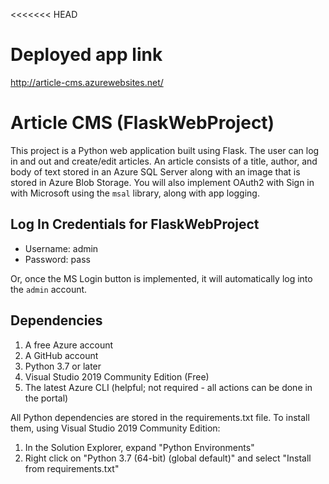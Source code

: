 <<<<<<< HEAD

# Deployed app link

http://article-cms.azurewebsites.net/

# Article CMS (FlaskWebProject)

This project is a Python web application built using Flask. The user can log in and out and create/edit articles. An article consists of a title, author, and body of text stored in an Azure SQL Server along with an image that is stored in Azure Blob Storage. You will also implement OAuth2 with Sign in with Microsoft using the `msal` library, along with app logging.

## Log In Credentials for FlaskWebProject

- Username: admin
- Password: pass

Or, once the MS Login button is implemented, it will automatically log into the `admin` account.


## Dependencies

1. A free Azure account
2. A GitHub account
3. Python 3.7 or later
4. Visual Studio 2019 Community Edition (Free)
5. The latest Azure CLI (helpful; not required - all actions can be done in the portal)

All Python dependencies are stored in the requirements.txt file. To install them, using Visual Studio 2019 Community Edition:
1. In the Solution Explorer, expand "Python Environments"
2. Right click on "Python 3.7 (64-bit) (global default)" and select "Install from requirements.txt"



